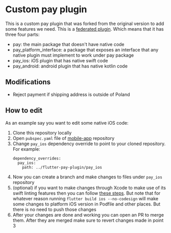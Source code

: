 # Custom pay plugin

This is a custom pay plugin that was forked from the original version to add some features we need. This is a [federated plugin](https://docs.flutter.dev/development/packages-and-plugins/developing-packages#federated-plugins). Which means that it has three four parts:

- pay: the main package that doesn't have native code
- pay_platform_interface: a package that exposes an interface that any native plugin must implement to work under pay package
- pay_ios: iOS plugin that has native swift code
- pay_android: android plugin that has native kotlin code

## Modifications

- Reject payment if shipping address is outside of Poland

## How to edit

As an example say you want to edit some native iOS code:

1. Clone this repository locally
2. Open `pubspec.yaml` file of [mobile-app](https://gitlab.com/clean-kitchen/mobile-app) repository
3. Change `pay_ios` dependency override to point to your cloned repository. For example:
   ```
   dependency_overrides:
     pay_ios:
       path: ../flutter-pay-plugin/pay_ios
   ```
4. Now you can create a branch and make changes to files under `pay_ios` repository
5. (optional) if you want to make changes through Xcode to make use of its swift linting features then you can follow [these steps](https://docs.flutter.dev/development/packages-and-plugins/developing-packages#step-2c-add-ios-platform-code-swifthm). But note that for whatever reason running `flutter build ios --no-codesign` will make some changes to platform iOS version in Podfile and other places. But there is no need to push those changes
6. After your changes are done and working you can open an PR to merge them. After they are merged make sure to revert changes made in point 3
